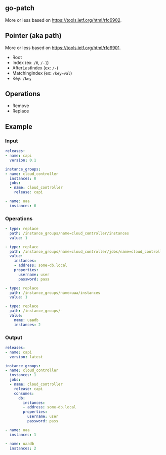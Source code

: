 ## go-patch

More or less based on https://tools.ietf.org/html/rfc6902.

## Pointer (aka path)

More or less based on https://tools.ietf.org/html/rfc6901.

- Root
- Index (ex: `/0`, `/-1`)
- AfterLastIndex (ex: `/-`)
- MatchingIndex (ex: `/key=val`)
- Key: `/key`

## Operations

- Remove
- Replace

## Example

### Input

```yaml
releases:
- name: capi
  version: 0.1

instance_groups:
- name: cloud_controller
  instances: 0
  jobs:
  - name: cloud_controller
    release: capi

- name: uaa
  instances: 0
```

### Operations

```yaml
- type: replace
  path: /instance_groups/name=cloud_controller/instances
  value: 1

- type: replace
  path: /instance_groups/name=cloud_controller/jobs/name=cloud_controller/consumes?/db
  value:
    instances:
    - address: some-db.local
    properties:
      username: user
      password: pass

- type: replace
  path: /instance_groups/name=uaa/instances
  value: 1

- type: replace
  path: /instance_groups/-
  value:
    name: uaadb
    instances: 2
```

### Output

```yaml
releases:
- name: capi
  version: latest

instance_groups:
- name: cloud_controller
  instances: 1
  jobs:
  - name: cloud_controller
    release: capi
    consumes:
      db:
        instances:
        - address: some-db.local
        properties:
          username: user
          password: pass

- name: uaa
  instances: 1

- name: uaadb
  instances: 2
```
